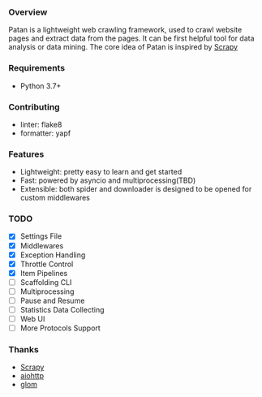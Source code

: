 ### Overview
Patan is a lightweight web crawling framework, used to crawl website pages and extract data from the pages. It can be first helpful tool for data analysis or data mining.
The core idea of Patan is inspired by [Scrapy](https://doc.scrapy.org/en/master/topics/architecture.html)

### Requirements

- Python 3.7+

### Contributing

- linter: flake8
- formatter: yapf

### Features

- Lightweight: pretty easy to learn and get started
- Fast: powered by asyncio and multiprocessing(TBD)
- Extensible: both spider and downloader is designed to be opened for custom middlewares

### TODO

- [x] Settings File
- [x] Middlewares
- [x] Exception Handling
- [x] Throttle Control
- [x] Item Pipelines
- [ ] Scaffolding CLI
- [ ] Multiprocessing
- [ ] Pause and Resume
- [ ] Statistics Data Collecting
- [ ] Web UI
- [ ] More Protocols Support

### Thanks

- [Scrapy](https://github.com/scrapy/scrapy)
- [aiohttp](https://github.com/aio-libs/aiohttp/)
- [glom](https://github.com/mahmoud/glom)